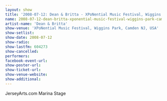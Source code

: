 ```yaml
---
layout: show
title: '2008-07-12: Dean & Britta - XPoNential Music Festival, Wiggins Park, Camden NJ, USA'
name: 2008-07-12-dean-britta-xponential-music-festival-wiggins-park-camden-nj-usa
artist-name: 'Dean & Britta'
show-venue: 'XPoNential Music Festival, Wiggins Park, Camden NJ, USA'
show-setlist: 
show-date: 2008-07-12
show-radio: 
show-lastfm: 604273
show-cancelled: 
performers: 
facebook-event-url: 
show-poster-url: 
show-ticket-url: 
show-venue-website: 
show-additional: 
---
```


JerseyArts.com Marina Stage